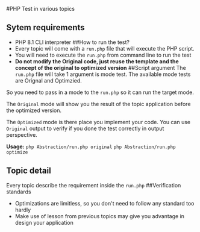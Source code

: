 #PHP Test in various topics
## Sytem requirements
- PHP 8.1 CLI interpreter
##How to run the test?
- Every topic will come with a `run.php` file that will execute the PHP script.
- You will need to execute the `run.php` from command line to run the test
- **Do not modify the Original code, just reuse the template and the concept of the original to optimized version**
##Script argument
The `run.php` file will take 1 argument is mode test. The available mode tests are Orignal and Optimzied.

So you need to pass in a mode to the `run.php` so it can run the target mode.

The `Original` mode will show you the result of the topic application before the optimized version.

The `Optimized` mode is there place you implement your code.
You can use `Original` output to verify if you done the test correctly in output perspective.

**Usage:**
`php Abstraction/run.php original`
`php Abstraction/run.php optimize`
## Topic detail
Every topic describe the requirement inside the `run.php`
##Verification standards
- Optimizations are limitless, so you don't need to follow any standard too hardly
- Make use of lesson from previous topics may give you advantage in design your application
